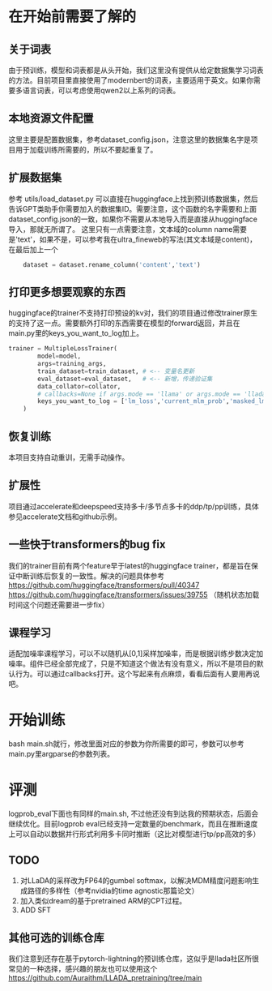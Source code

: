 
# 在开始前需要了解的

## 关于词表
由于预训练，模型和词表都是从头开始，我们这里没有提供从给定数据集学习词表的方法。目前项目里直接使用了modernbert的词表，主要适用于英文。如果你需要多语言词表，可以考虑使用qwen2以上系列的词表。

## 本地资源文件配置
这里主要是配置数据集，参考dataset_config.json，注意这里的数据集名字是项目用于加载训练所需要的，所以不要起重复了。

## 扩展数据集
参考 utils/load_dataset.py
可以直接在huggingface上找到预训练数据集，然后告诉GPT类助手你需要加入的数据集ID。需要注意，这个函数的名字需要和上面dataset_config.json的一致，如果你不需要从本地导入而是直接从huggingface导入，那就无所谓了。
这里只有一点需要注意，文本域的column name需要是'text'，如果不是，可以参考我在ultra_fineweb的写法(其文本域是content)，在最后加上一个
```python
    dataset = dataset.rename_column('content','text')
```

## 打印更多想要观察的东西
huggingface的trainer不支持打印预设的kv对，我们的项目通过修改trainer原生的支持了这一点。需要额外打印的东西需要在模型的forward返回，并且在main.py里的keys_you_want_to_log加上。
```python
trainer = MultipleLossTrainer(
        model=model,
        args=training_args,
        train_dataset=train_dataset, # <-- 变量名更新
        eval_dataset=eval_dataset,   # <-- 新增，传递验证集
        data_collator=collator,
        # callbacks=None if args.mode == 'llama' or args.mode == 'llada' else [lazy_prob_scheduler_callback],
        keys_you_want_to_log = ['lm_loss','current_mlm_prob','masked_lm_loss']
    )
```

## 恢复训练
本项目支持自动重训，无需手动操作。

## 扩展性
项目通过accelerate和deepspeed支持多卡/多节点多卡的ddp/tp/pp训练，具体参见accelerate文档和github示例。

## 一些快于transformers的bug fix
我们的trainer目前有两个feature早于latest的huggingface trainer，都是旨在保证中断训练后恢复的一致性。解决的问题具体参考
https://github.com/huggingface/transformers/pull/40347
https://github.com/huggingface/transformers/issues/39755 （随机状态加载时间这个问题还需要进一步fix）


## 课程学习
适配加噪率课程学习，可以不以随机从[0,1]采样加噪率，而是根据训练步数决定加噪率。组件已经全部完成了，只是不知道这个做法有没有意义，所以不是项目的默认行为。可以通过callbacks打开。这个写起来有点麻烦，看看后面有人要用再说吧。

# 开始训练
bash main.sh就行，修改里面对应的参数为你所需要的即可，参数可以参考main.py里argparse的参数列表。

# 评测
logprob_eval下面也有同样的main.sh, 不过他还没有到达我的预期状态，后面会继续优化。目前logprob eval已经支持一定数量的benchmark，而且在推断速度上可以自动以数据并行形式利用多卡同时推断（这比对模型进行tp/pp高效的多）

## TODO
1. 对LLaDA的采样改为FP64的gumbel softmax，以解决MDM精度问题影响生成路径的多样性（参考nvidia的time agnostic那篇论文）
2. 加入类似dream的基于pretrained ARM的CPT过程。
3. ADD SFT


## 其他可选的训练仓库
我们注意到还存在基于pytorch-lightning的预训练仓库，这似乎是llada社区所很常见的一种选择，感兴趣的朋友也可以使用这个
https://github.com/Auraithm/LLADA_pretraining/tree/main
